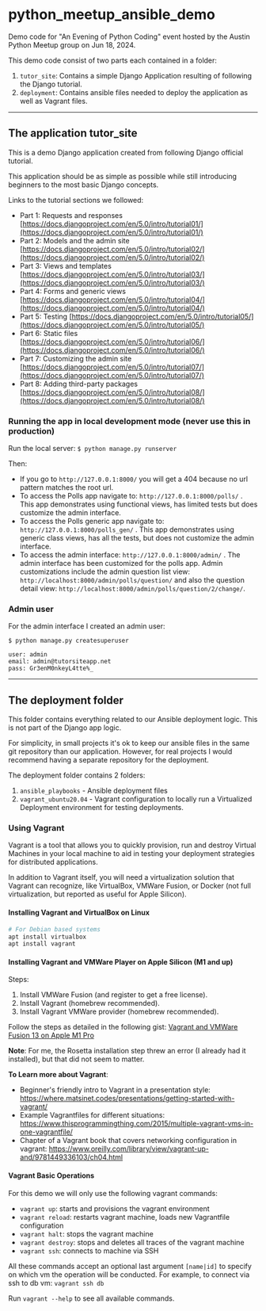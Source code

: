 # python_meetup_ansible_demo

Demo code for "An Evening of Python Coding" event hosted by the Austin Python Meetup group on Jun 18, 2024.

This demo code consist of two parts each contained in a folder:

1. `tutor_site`: Contains a simple Django Application resulting of following the Django tutorial.
2. `deployment`: Contains ansible files needed to deploy the application as well as Vagrant files.

--------------------------------------------------------------------

## The application tutor_site

This is a demo Django application created from following Django official tutorial.

This application should be as simple as possible while still introducing beginners to the most basic Django concepts.

Links to the tutorial sections we followed:

- Part 1: Requests and responses [https://docs.djangoproject.com/en/5.0/intro/tutorial01/](https://docs.djangoproject.com/en/5.0/intro/tutorial01/)
- Part 2: Models and the admin site [https://docs.djangoproject.com/en/5.0/intro/tutorial02/](https://docs.djangoproject.com/en/5.0/intro/tutorial02/)
- Part 3: Views and templates [https://docs.djangoproject.com/en/5.0/intro/tutorial03/](https://docs.djangoproject.com/en/5.0/intro/tutorial03/)
- Part 4: Forms and generic views [https://docs.djangoproject.com/en/5.0/intro/tutorial04/](https://docs.djangoproject.com/en/5.0/intro/tutorial04/)
- Part 5: Testing [https://docs.djangoproject.com/en/5.0/intro/tutorial05/](https://docs.djangoproject.com/en/5.0/intro/tutorial05/)
- Part 6: Static files [https://docs.djangoproject.com/en/5.0/intro/tutorial06/](https://docs.djangoproject.com/en/5.0/intro/tutorial06/)
- Part 7: Customizing the admin site [https://docs.djangoproject.com/en/5.0/intro/tutorial07/](https://docs.djangoproject.com/en/5.0/intro/tutorial07/)
- Part 8: Adding third-party packages [https://docs.djangoproject.com/en/5.0/intro/tutorial08/](https://docs.djangoproject.com/en/5.0/intro/tutorial08/)

### Running the app in local development mode (never use this in production)

Run the local server: `$ python manage.py runserver`

Then:

- If you go to `http://127.0.0.1:8000/` you will get a 404 because no url pattern matches the root url.
- To access the Polls app navigate to: `http://127.0.0.1:8000/polls/` . This app demonstrates using functional views, has limited tests but does customize the admin interface.
- To access the Polls generic app navigate to: `http://127.0.0.1:8000/polls_gen/` . This app demonstrates using generic class views, has all the tests, but does not customize the admin interface.
- To access the admin interface: `http://127.0.0.1:8000/admin/` . The admin interface has been customized for the polls app. Admin customizations include the admin question list view: `http://localhost:8000/admin/polls/question/` and also the question detail view: `http://localhost:8000/admin/polls/question/2/change/`.

### Admin user

For the admin interface I created an admin user:

```text
$ python manage.py createsuperuser

user: admin
email: admin@tutorsiteapp.net
pass: Gr3enM0nkeyL4tte%_
```

--------------------------------------------------------------------

## The deployment folder

This folder contains everything related to our Ansible deployment logic. This is not part of the Django app logic.

For simplicity, in small projects it's ok to keep our ansible files in the same git repository than our application.
However, for real projects I would recommend having a separate repository for the deployment.

The deployment folder contains 2 folders:

1. `ansible_playbooks` - Ansible deployment files
2. `vagrant_ubuntu20.04` - Vagrant configuration to locally run a Virtualized Deployment environment for testing deployments.


### Using Vagrant 

Vagrant is a tool that allows you to quickly provision, run and destroy Virtual Machines in your local machine 
to aid in testing your deployment strategies for distributed applications.

In addition to Vagrant itself, you will need a virtualization solution that Vagrant can recognize, 
like VirtualBox, VMWare Fusion, or Docker (not full virtualization, but reported as useful for Apple Silicon).

#### Installing Vagrant and VirtualBox on Linux

```bash
# For Debian based systems 
apt install virtualbox
apt install vagrant
```

#### Installing Vagrant and VMWare Player on Apple Silicon (M1 and up)

Steps:

1. Install VMWare Fusion (and register to get a free license).
2. Install Vagrant (homebrew recommended).
3. Install Vagrant VMWare provider (homebrew recommended).

Follow the steps as detailed in the following gist: 
[Vagrant and VMWare Fusion 13 on Apple M1 Pro](https://gist.github.com/sbailliez/2305d831ebcf56094fd432a8717bed93)

**Note**: For me, the Rosetta installation step threw an error (I already had it installed), but that did not seem to matter.

**To Learn more about Vagrant**:

- Beginner's friendly intro to Vagrant in a presentation style: https://where.matsinet.codes/presentations/getting-started-with-vagrant/
- Example Vagrantfiles for different situations: https://www.thisprogrammingthing.com/2015/multiple-vagrant-vms-in-one-vagrantfile/
- Chapter of a Vagrant book that covers networking configuration in vagrant: https://www.oreilly.com/library/view/vagrant-up-and/9781449336103/ch04.html

#### Vagrant Basic Operations

For this demo we will only use the following vagrant commands:

- `vagrant up`: starts and provisions the vagrant environment
- `vagrant reload`: restarts vagrant machine, loads new Vagrantfile configuration
- `vagrant halt`: stops the vagrant machine
- `vagrant destroy`: stops and deletes all traces of the vagrant machine
- `vagrant ssh`: connects to machine via SSH

All these commands accept an optional last argument `[name|id]` to specify on which vm the operation will be conducted.
For example, to connect via ssh to db vm: `vagrant ssh db`

Run `vagrant --help` to see all available commands.

